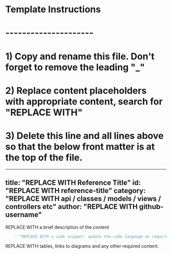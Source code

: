 # Template Instructions
# ---------------------
# 1) Copy and rename this file. Don't forget to remove the leading "_" 
# 2) Replace content placeholders with appropriate content, search for "REPLACE WITH"
# 3) Delete this line and all lines above so that the below front matter is at the top of the file.
---
title: "REPLACE WITH Reference Title"
id: "REPLACE WITH reference-title" 
category: "REPLACE WITH api / classes / models / views / controllers etc"
author: "REPLACE WITH github-username"
---

REPLACE WITH a brief description of the content 

```python
    '''REPLACE WITH a code snippet. update the code language as required.'''
```

REPLACE WITH tables, links to diagrams and any other required content. 
